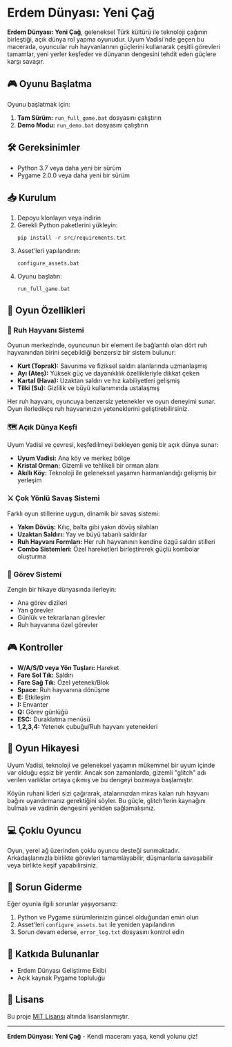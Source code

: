 # Erdem Dünyası: Yeni Çağ

**Erdem Dünyası: Yeni Çağ**, geleneksel Türk kültürü ile teknoloji çağının birleştiği, açık dünya rol yapma oyunudur. Uyum Vadisi'nde geçen bu macerada, oyuncular ruh hayvanlarının güçlerini kullanarak çeşitli görevleri tamamlar, yeni yerler keşfeder ve dünyanın dengesini tehdit eden güçlere karşı savaşır.

## 🎮 Oyunu Başlatma

Oyunu başlatmak için:

1. **Tam Sürüm:** `run_full_game.bat` dosyasını çalıştırın
2. **Demo Modu:** `run_demo.bat` dosyasını çalıştırın

## 🛠️ Gereksinimler

- Python 3.7 veya daha yeni bir sürüm
- Pygame 2.0.0 veya daha yeni bir sürüm

## 📥 Kurulum

1. Depoyu klonlayın veya indirin
2. Gerekli Python paketlerini yükleyin:
   ```
   pip install -r src/requirements.txt
   ```
3. Asset'leri yapılandırın:
   ```
   configure_assets.bat
   ```
4. Oyunu başlatın:
   ```
   run_full_game.bat
   ```

## 🎯 Oyun Özellikleri

### 🦊 Ruh Hayvanı Sistemi

Oyunun merkezinde, oyuncunun bir element ile bağlantılı olan dört ruh hayvanından birini seçebildiği benzersiz bir sistem bulunur:

- **Kurt (Toprak):** Savunma ve fiziksel saldırı alanlarında uzmanlaşmış
- **Ayı (Ateş):** Yüksek güç ve dayanıklılık özellikleriyle dikkat çeken
- **Kartal (Hava):** Uzaktan saldırı ve hız kabiliyetleri gelişmiş
- **Tilki (Su):** Gizlilik ve büyü kullanımında ustalaşmış

Her ruh hayvanı, oyuncuya benzersiz yetenekler ve oyun deneyimi sunar. Oyun ilerledikçe ruh hayvanınızın yeteneklerini geliştirebilirsiniz.

### 🗺️ Açık Dünya Keşfi

Uyum Vadisi ve çevresi, keşfedilmeyi bekleyen geniş bir açık dünya sunar:

- **Uyum Vadisi:** Ana köy ve merkez bölge
- **Kristal Orman:** Gizemli ve tehlikeli bir orman alanı
- **Akıllı Köy:** Teknoloji ile geleneksel yaşamın harmanlandığı gelişmiş bir yerleşim

### ⚔️ Çok Yönlü Savaş Sistemi

Farklı oyun stillerine uygun, dinamik bir savaş sistemi:

- **Yakın Dövüş:** Kılıç, balta gibi yakın dövüş silahları
- **Uzaktan Saldırı:** Yay ve büyü tabanlı saldırılar
- **Ruh Hayvanı Formları:** Her ruh hayvanının kendine özgü saldırı stilleri
- **Combo Sistemleri:** Özel hareketleri birleştirerek güçlü kombolar oluşturma

### 📜 Görev Sistemi

Zengin bir hikaye dünyasında ilerleyin:

- Ana görev dizileri
- Yan görevler
- Günlük ve tekrarlanan görevler
- Ruh hayvanına özel görevler

## 🎮 Kontroller

- **W/A/S/D veya Yön Tuşları:** Hareket
- **Fare Sol Tık:** Saldırı
- **Fare Sağ Tık:** Özel yetenek/Blok
- **Space:** Ruh hayvanına dönüşme
- **E:** Etkileşim
- **I:** Envanter
- **Q:** Görev günlüğü
- **ESC:** Duraklatma menüsü
- **1,2,3,4:** Yetenek çubuğu/Ruh hayvanı yetenekleri

## 📝 Oyun Hikayesi

Uyum Vadisi, teknoloji ve geleneksel yaşamın mükemmel bir uyum içinde var olduğu eşsiz bir yerdir. Ancak son zamanlarda, gizemli "glitch" adı verilen varlıklar ortaya çıkmış ve bu dengeyi bozmaya başlamıştır.

Köyün ruhani lideri sizi çağırarak, atalarınızdan miras kalan ruh hayvanı bağını uyandırmanız gerektiğini söyler. Bu güçle, glitch'lerin kaynağını bulmalı ve vadinin dengesini yeniden sağlamalısınız.

## 💻 Çoklu Oyuncu

Oyun, yerel ağ üzerinden çoklu oyuncu desteği sunmaktadır. Arkadaşlarınızla birlikte görevleri tamamlayabilir, düşmanlarla savaşabilir veya birlikte keşif yapabilirsiniz.

## 🔧 Sorun Giderme

Eğer oyunla ilgili sorunlar yaşıyorsanız:

1. Python ve Pygame sürümlerinizin güncel olduğundan emin olun
2. Asset'leri `configure_assets.bat` ile yeniden yapılandırın
3. Sorun devam ederse, `error_log.txt` dosyasını kontrol edin

## 👥 Katkıda Bulunanlar

- Erdem Dünyası Geliştirme Ekibi
- Açık kaynak Pygame topluluğu

## 📄 Lisans

Bu proje [MIT Lisansı](LICENSE) altında lisanslanmıştır.

---

**Erdem Dünyası: Yeni Çağ** - Kendi maceranı yaşa, kendi yolunu çiz! 